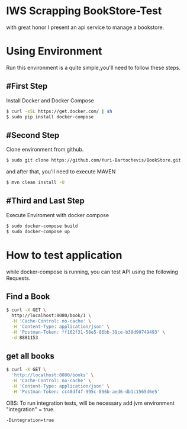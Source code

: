 IWS Scrapping BookStore-Test
===

with great honor I present an api service to manage a bookstore.

# Using Environment
Run this environment is a quite simple,you'll need to follow these steps.

## #First Step
Install Docker and Docker Compose

```bash
$ curl -sSL https://get.docker.com/ | sh
$ sudo pip install docker-compose
```

## #Second Step
Clone environment from github.

```bash
$ sudo git clone https://github.com/Yuri-Bartochevis/BookStore.git
```
and after that, you'll need to execute MAVEN

```bash
$ mvn clean install -U
```

## #Third and Last Step
Execute Enviroment with docker compose

```bash
$ sudo docker-compose build
$ sudo docker-compose up
```
How to test application 
===
while docker-compose is running, you can test API using the following Requests.

## Find a Book
```bash
$ curl -X GET \
  http://localhost:8080/book/1 \
  -H 'Cache-Control: no-cache' \
  -H 'Content-Type: application/json' \
  -H 'Postman-Token: ff162f31-58e5-86bb-39ce-b38d99749493' \
  -d 8881153
```

## get all books
```bash
$ curl -X GET \
  'http://localhost:8080/books' \
  -H 'Cache-Control: no-cache' \
  -H 'Content-Type: application/json' \
  -H 'Postman-Token: cc48df4f-995c-896b-aed6-db1c1565d6e5'
```


OBS: To run integration tests, will be necessary add jvm environment "integration" = true. 

```bash
-Dintegration=true
```


